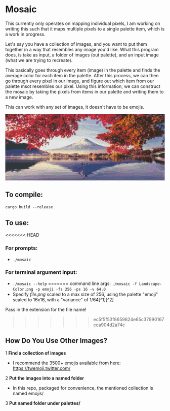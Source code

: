 # Mosaic

This currently only operates on mapping individual pixels, I am working on writing this such that it maps multiple pixels to a single palette item, which is a work in progress.

Let's say you have a collection of images, and you want to put them together in a way that resembles any image you'd like.
What this program does, is take as input, a folder of images (out palette), and an input image (what we are trying to recreate).

This basically goes through every item (image) in the palette and finds the average color for each item in the palette.
After this process, we can then go through every pixel in our image, and figure out which item from our palette msot resembles our pixel.
Using this information, we can construct the mosaic by taking the pixels from items in our palette and writing them to a new image.

This can work with any set of images, it doesn't have to be emojis.

![](output/Landscape-Color-emoji_p16_f256_v6.4e1.jpg)

## To compile:
`cargo build --release`

## To use:

<<<<<<< HEAD
### For prompts:
- `./mosaic`

### For terminal argument input:
- `./mosaic --help`
=======
command line args:
`./mosaic -f Landscape-Color.png -p emoji -fs 256 -ps 16 -v 64.0`
- Specify *file.png* scaled to a max size of 256, using the palette "emoji" scaled to 16x16, with a "variance" of 1/64[^1][^2]

Pass in the extension for the file name!
>>>>>>> ec5f5f53f8659824e65c37990167cca904d2a74c

## How Do You Use Other Images?
1 **Find a collection of images**
- I recommend the 3500+ emojis available from here: https://twemoji.twitter.com/

2 **Put the images into a named folder**
- In this repo, packaged for convenience, the mentioned collection is named emojis/

3 **Put named folder under palettes/**